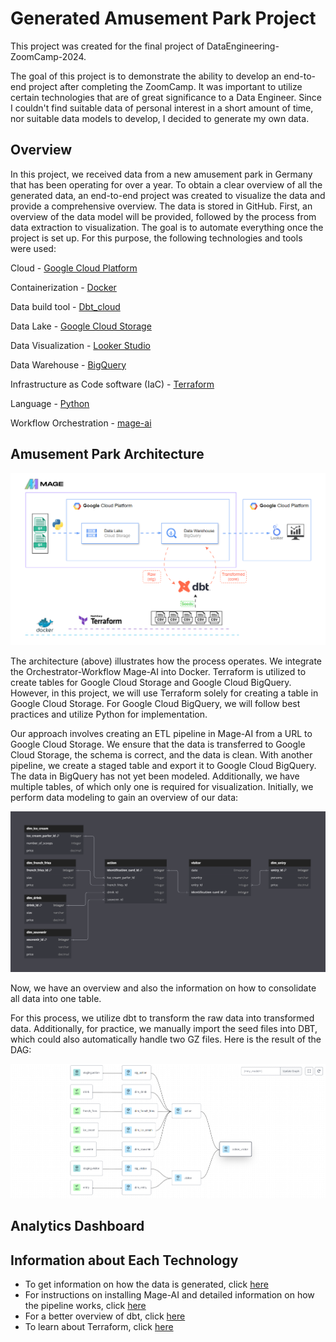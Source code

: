 # Generated Amusement Park Project

This project was created for the final project of DataEngineering-ZoomCamp-2024.

The goal of this project is to demonstrate the ability to develop an end-to-end project after completing the ZoomCamp. It was important to utilize certain technologies that are of great significance to a Data Engineer. Since I couldn't find suitable data of personal interest in a short amount of time, nor suitable data models to develop, I decided to generate my own data.

## Overview
In this project, we received data from a new amusement park in Germany that has been operating for over a year. To obtain a clear overview of all the generated data, an end-to-end project was created to visualize the data and provide a comprehensive overview. The data is stored in GitHub. First, an overview of the data model will be provided, followed by the process from data extraction to visualization. The goal is to automate everything once the project is set up. For this purpose, the following technologies and tools were used:

Cloud - [Google Cloud Platform](https://cloud.google.com/?hl=de)

Containerization - [Docker](https://www.docker.com/)

Data build tool - [Dbt_cloud](https://www.getdbt.com/product/what-is-dbt)

Data Lake - [Google Cloud Storage](https://cloud.google.com/storage?hl=de)

Data Visualization - [Looker Studio](https://lookerstudio.google.com/navigation/reporting)

Data Warehouse - [BigQuery](https://cloud.google.com/bigquery/?hl=de&utm_source=google&utm_medium=cpc&utm_campaign=emea-de-all-de-dr-bkws-all-all-trial-e-gcp-1707574&utm_content=text-ad-none-any-DEV_c-CRE_554507997073-ADGP_Hybrid+%7C+BKWS+-+EXA+%7C+Txt+-+Data+Analytics+-+BigQuery-KWID_43700072687751150-kwd-12297987241-userloc_9044716&utm_term=KW_big%20query-NET_g-PLAC_&&gad_source=1&gclid=CjwKCAjw_LOwBhBFEiwAmSEQASbDWmL37ZnYTiF1i6c2uAxtPjz_p1DwuqN0-AvAHBjXPHmeu-SgBRoCYSEQAvD_BwE&gclsrc=aw.ds)

Infrastructure as Code software (IaC) - [Terraform](https://www.terraform.io/)

Language - [Python](https://www.python.org/)

Workflow Orchestration - [mage-ai](https://www.mage.ai/)

## Amusement Park Architecture

![Architecture](https://github.com/Yokanisha/generatedAmusementPark/blob/main/Images/Architecture.png?raw=true)

The architecture (above) illustrates how the process operates. We integrate the Orchestrator-Workflow Mage-AI into Docker. Terraform is utilized to create tables for Google Cloud Storage and Google Cloud BigQuery. However, in this project, we will use Terraform solely for creating a table in Google Cloud Storage. For Google Cloud BigQuery, we will follow best practices and utilize Python for implementation.

Our approach involves creating an ETL pipeline in Mage-AI from a URL to Google Cloud Storage. We ensure that the data is transferred to Google Cloud Storage, the schema is correct, and the data is clean. With another pipeline, we create a staged table and export it to Google Cloud BigQuery. The data in BigQuery has not yet been modeled. Additionally, we have multiple tables, of which only one is required for visualization. Initially, we perform data modeling to gain an overview of our data:

![Data_modell](https://github.com/Yokanisha/generatedAmusementPark/blob/main/Images/Data_model.png?raw=true)

Now, we have an overview and also the information on how to consolidate all data into one table.

For this process, we utilize dbt to transform the raw data into transformed data. Additionally, for practice, we manually import the seed files into DBT, which could also automatically handle two GZ files. Here is the result of the DAG:

![Data_modell](https://github.com/Yokanisha/generatedAmusementPark/blob/main/Images/dbt-dag_white.png?raw=true)


## Analytics Dashboard


## Information about Each Technology

- To get information on how the data is generated, click [here](https://github.com/Yokanisha/generatedAmusementPark/blob/main/Data_generator/Readme.md)
- For instructions on installing Mage-AI and detailed information on how the pipeline works, click [here](https://github.com/Yokanisha/generatedAmusementPark/blob/main/Workflow_Orchestration_Mage/Readme.md)
- For a better overview of dbt, click [here](https://github.com/Yokanisha/generatedAmusementPark/blob/main/Dbt/Readme.md)
- To learn about Terraform, click [here](https://github.com/Yokanisha/generatedAmusementPark/blob/main/Terraform/Readme.md)












